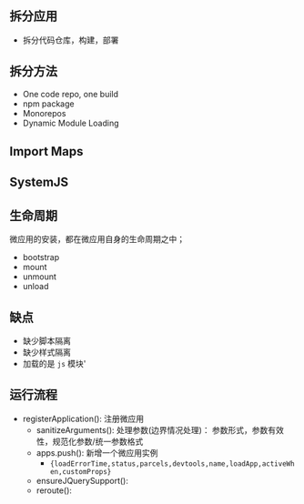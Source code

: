 ## 拆分应用

- 拆分代码仓库，构建，部署

## 拆分方法

- One code repo, one build
- npm package
- Monorepos
- Dynamic Module Loading

## Import Maps

## SystemJS

## 生命周期

微应用的安装，都在微应用自身的生命周期之中；

- bootstrap
- mount
- unmount
- unload

## 缺点

- 缺少脚本隔离
- 缺少样式隔离
- 加载的是 `js` 模块'

## 运行流程

- registerApplication(): 注册微应用
  - sanitizeArguments(): 处理参数(边界情况处理)： 参数形式，参数有效性，规范化参数/统一参数格式
  - apps.push(): 新增一个微应用实例
    - `{loadErrorTime,status,parcels,devtools,name,loadApp,activeWhen,customProps}`
  - ensureJQuerySupport():
  - reroute():
